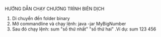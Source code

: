 HƯỚNG DẪN CHẠY CHƯƠNG TRÌNH BIÊN DỊCH
  1. Di chuyển đến folder binary
  2. Mở commandline và chạy lệnh: java -jar MyBigNumber
  3. Sau đó chạy lệnh: sum "số thứ nhất" "số thứ hai" .Ví dụ: sum 123 456
